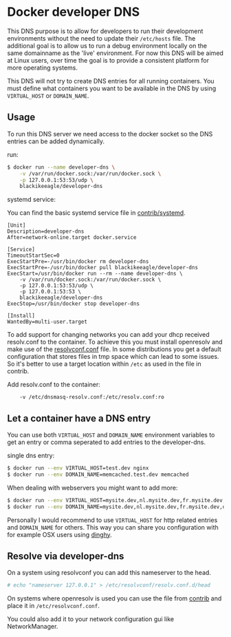 Docker developer DNS
====================

This DNS purpose is to allow for developers to run their development
environments without the need to update their `/etc/hosts` file. The additional
goal is to allow us to run a debug environment locally on the same domainname
as the 'live' environment. For now this DNS will be aimed at Linux users, over
time the goal is to provide a consistent platform for more operating systems.

This DNS will not try to create DNS entries for all running containers. You
must define what containers you want to be available in the DNS by using
`VIRTUAL_HOST` or `DOMAIN_NAME`.

Usage
-----

To run this DNS server we need access to the docker socket so the DNS entries
can be added dynamically.

run:

~~~ sh
$ docker run --name developer-dns \
    -v /var/run/docker.sock:/var/run/docker.sock \
    -p 127.0.0.1:53:53/udp \
    blackikeeagle/developer-dns
~~~

systemd service:

You can find the basic systemd service file in
[contrib/systemd](contrib/systemd/docker.developer-dns.service).

~~~
[Unit]
Description=developer-dns
After=network-online.target docker.service

[Service]
TimeoutStartSec=0
ExecStartPre=-/usr/bin/docker rm developer-dns
ExecStartPre=-/usr/bin/docker pull blackikeeagle/developer-dns
ExecStart=/usr/bin/docker run --rm --name developer-dns \
    -v /var/run/docker.sock:/var/run/docker.sock \
    -p 127.0.0.1:53:53/udp \
    -p 127.0.0.1:53:53 \
    blackikeeagle/developer-dns
ExecStop=/usr/bin/docker stop developer-dns

[Install]
WantedBy=multi-user.target
~~~

To add support for changing networks you can add your dhcp received resolv.conf
to the container. To achieve this you must install openresolv and make use of
the [resolvconf.conf](contrib/openresolv/resolvconf.conf) file. In some
distributions you get a default configuration that stores files in tmp space
which can lead to some issues. So it's better to use a target location within
`/etc` as used in the file in contrib.

Add resolv.conf to the container:

~~~
    -v /etc/dnsmasq-resolv.conf:/etc/resolv.conf:ro
~~~

Let a container have a DNS entry
--------------------------------

You can use both `VIRTUAL_HOST` and `DOMAIN_NAME` environment variables to get
an entry or comma seperated to add entries to the developer-dns.

single dns entry:

~~~ sh
$ docker run --env VIRTUAL_HOST=test.dev nginx
$ docker run --env DOMAIN_NAME=memcached.test.dev memcached
~~~

When dealing with webservers you might want to add more:

~~~ sh
$ docker run --env VIRTUAL_HOST=mysite.dev,nl.mysite.dev,fr.mysite.dev,de.mysite.dev nginx
$ docker run --env DOMAIN_NAME=mysite.dev,nl.mysite.dev,fr.mysite.dev,de.mysite.dev nginx
~~~

Personally I would recommend to use `VIRTUAL_HOST` for http related entries and
`DOMAIN_NAME` for others. This way you can share you configuration with for
example OSX users using [dinghy](https://github.com/codekitchen/dinghy).

Resolve via developer-dns
-------------------------

On a system using resolvconf you can add this nameserver to the head.

~~~ sh
# echo "nameserver 127.0.0.1" > /etc/resolvconf/resolv.conf.d/head
~~~

On systems where openresolv is used you can use the file from
[contrib](contrib/openresolv/resolvconf.conf) and place it in
`/etc/resolvconf.conf`.

You could also add it to your network configuration gui like NetworkManager.
